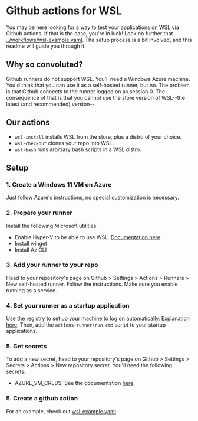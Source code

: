 # Github actions for WSL
You may be here looking for a way to test your applications on WSL via Github actions. If that is
the case, you're in luck! Look no further that [../workflows/wsl-example.yaml](../workflows/wsl-example.yaml).
The setup process is a bit involved, and this readme will guide you through it.

## Why so convoluted?
Github runners do not support WSL. You'll need a Windows Azure machine. You'd think that you can
use it as a self-hosted runner, but no. The problem is that Github connects to the runner logged
on as session 0. The consequence of that is that you cannot use the store version of WSL--the
latest (and recommended) version--.

## Our actions
- `wsl-install` installs WSL from the store, plus a distro of your choice.
- `wsl-checkout` clones your repo into WSL.
- `wsl-bash` runs arbitrary bash scripts in a WSL distro.

## Setup

### 1. Create a Windows 11 VM on Azure
Just follow Azure's instructions, no special customization is necessary.

### 2. Prepare your runner
Install the following Microsoft utilities.
- Enable Hyper-V to be able to use WSL. [Documentation here](https://learn.microsoft.com/en-us/azure/lab-services/how-to-enable-nested-virtualization-template-vm-using-script).
- Install winget
- Install Az CLI

### 3. Add your runner to your repo
Head to your repository's page on Github > Settings > Actions > Runners > New self-hosted runner.
Follow the instructions. Make sure you enable running as a service.

### 4. Set your runner as a startup application
Use the registry to set up your machine to log on automatically. [Explanation here](https://learn.microsoft.com/en-us/troubleshoot/windows-server/user-profiles-and-logon/turn-on-automatic-logon).
Then, add the `actions-runner\run.cmd` script to your startup applications.

### 5. Get secrets
To add a new secret, head to your repository's page on Github > Settings > Secrets > Actions > New repository secret.
You'll need the following secrets:
- AZURE_VM_CREDS: See the documentation [here](https://github.com/Azure/login#configure-deployment-credentials).

### 5. Create a github action
For an example, check out [wsl-example.yaml](../workflows/wsl-example.yaml)
